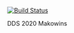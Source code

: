 [![Build Status](https://travis-ci.com/Guernik/DDS-Makowins.svg?branch=master)](https://travis-ci.com/Guernik/DDS-Makowins)

DDS 2020
Makowins